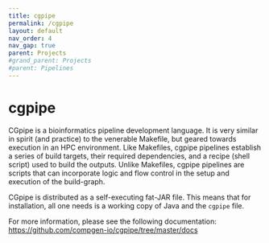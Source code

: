 ```yaml
---
title: cgpipe
permalink: /cgpipe
layout: default
nav_order: 4
nav_gap: true
parent: Projects
#grand_parent: Projects
#parent: Pipelines
---
```


# cgpipe

CGpipe is a bioinformatics pipeline development language. It is very similar in spirit (and practice) to
the venerable Makefile, but geared towards execution in an HPC environment. Like Makefiles, cgpipe
pipelines establish a series of build targets, their required dependencies, and a recipe (shell script)
used to build the outputs. Unlike Makefiles, cgpipe pipelines are scripts that can incorporate logic 
and flow control in the setup and execution of the build-graph.

CGpipe is distributed as a self-executing fat-JAR file. This means that for installation, all one needs is
a working copy of Java and the `cgpipe` file.

For more information, please see the following documentation: https://github.com/compgen-io/cgpipe/tree/master/docs

